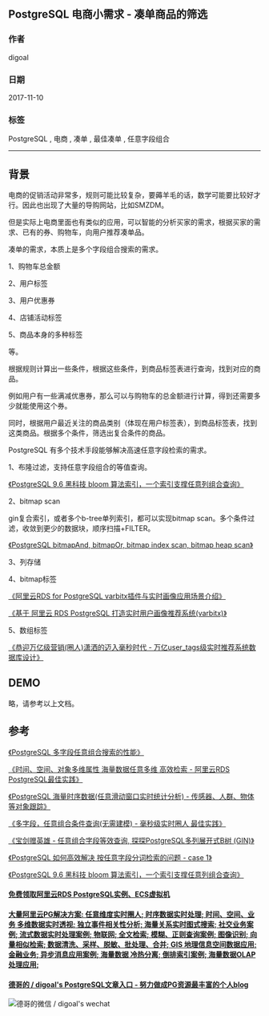 ## PostgreSQL 电商小需求 - 凑单商品的筛选  
    
### 作者    
digoal    
    
### 日期    
2017-11-10    
    
### 标签    
PostgreSQL , 电商 , 凑单 , 最佳凑单 , 任意字段组合      
    
----    
    
## 背景    
电商的促销活动非常多，规则可能比较复杂，要薅羊毛的话，数学可能要比较好才行。因此也出现了大量的导购网站，比如SMZDM。  
  
但是实际上电商里面也有类似的应用，可以智能的分析买家的需求，根据买家的需求、已有的券、购物车，向用户推荐凑单品。  
  
凑单的需求，本质上是多个字段组合搜索的需求。  
  
1、购物车总金额  
  
2、用户标签  
  
3、用户优惠券  
  
4、店铺活动标签  
  
5、商品本身的多种标签  
  
等。  
  
根据规则计算出一些条件，根据这些条件，到商品标签表进行查询，找到对应的商品。  
  
例如用户有一些满减优惠券，那么可以与购物车的总金额进行计算，得到还需要多少就能使用这个券。  
  
同时，根据用户最近关注的商品类别（体现在用户标签表），到商品标签表，找到这类商品。根据多个条件，筛选出复合条件的商品。  
  
PostgreSQL 有多个技术手段能够解决高速任意字段检索的需求。  
  
1、布隆过滤，支持任意字段组合的等值查询。  
  
[《PostgreSQL 9.6 黑科技 bloom 算法索引，一个索引支撑任意列组合查询》](../201605/20160523_01.md)    
  
2、bitmap scan  
  
gin复合索引，或者多个b-tree单列索引，都可以实现bitmap scan。多个条件过滤，收敛到更少的数据块，顺序扫描+FILTER。  
  
[《PostgreSQL bitmapAnd, bitmapOr, bitmap index scan, bitmap heap scan》](../201702/20170221_02.md)    
  
3、列存储  
  
4、bitmap标签   
  
[《阿里云RDS for PostgreSQL varbitx插件与实时画像应用场景介绍》](../201705/20170502_01.md)    
  
[《基于 阿里云 RDS PostgreSQL 打造实时用户画像推荐系统(varbitx)》](../201610/20161021_01.md)    
  
5、数组标签  
  
[《恭迎万亿级营销(圈人)潇洒的迈入毫秒时代 - 万亿user_tags级实时推荐系统数据库设计》](../201612/20161225_01.md)    
  
## DEMO  
略，请参考以上文档。  
  
## 参考  
[《PostgreSQL 多字段任意组合搜索的性能》](../201711/20171102_01.md)    
  
[《时间、空间、对象多维属性 海量数据任意多维 高效检索 - 阿里云RDS PostgreSQL最佳实践》](../201707/20170722_01.md)    
  
[《PostgreSQL 海量时序数据(任意滑动窗口实时统计分析) - 传感器、人群、物体等对象跟踪》](../201707/20170705_01.md)    
  
[《多字段，任意组合条件查询(无需建模) - 毫秒级实时圈人 最佳实践》](../201706/20170607_02.md)    
  
[《宝剑赠英雄 - 任意组合字段等效查询, 探探PostgreSQL多列展开式B树 (GIN)》](../201702/20170205_01.md)    
  
[《PostgreSQL 如何高效解决 按任意字段分词检索的问题 - case 1》](../201607/20160725_05.md)    
  
[《PostgreSQL 9.6 黑科技 bloom 算法索引，一个索引支撑任意列组合查询》](../201605/20160523_01.md)    
  
  
  
  
  
  
  
  
  
  
  
  
  
  
  
  
  
  
  
  
  
  
  
  
  
  
  
  
  
  
  
  
  
  
  
  
  
  
#### [免费领取阿里云RDS PostgreSQL实例、ECS虚拟机](https://www.aliyun.com/database/postgresqlactivity "57258f76c37864c6e6d23383d05714ea")
  
  
#### [大量阿里云PG解决方案: 任意维度实时圈人; 时序数据实时处理; 时间、空间、业务 多维数据实时透视; 独立事件相关性分析; 海量关系实时图式搜索; 社交业务案例; 流式数据实时处理案例; 物联网; 全文检索; 模糊、正则查询案例; 图像识别; 向量相似检索; 数据清洗、采样、脱敏、批处理、合并; GIS 地理信息空间数据应用; 金融业务; 异步消息应用案例; 海量数据 冷热分离; 倒排索引案例; 海量数据OLAP处理应用;](https://yq.aliyun.com/topic/118 "40cff096e9ed7122c512b35d8561d9c8")
  
  
#### [德哥的 / digoal's PostgreSQL文章入口 - 努力做成PG资源最丰富的个人blog](https://github.com/digoal/blog/blob/master/README.md "22709685feb7cab07d30f30387f0a9ae")
  
  
![德哥的微信 / digoal's wechat](../pic/digoal_weixin.jpg "f7ad92eeba24523fd47a6e1a0e691b59")
  
